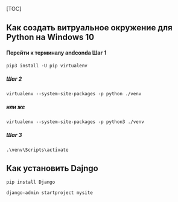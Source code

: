 [TOC]

## Как создать витруальное окружение для Python на Windows 10
#### Перейти к терминалу andconda Шаг 1

` pip3 install -U pip virtualenv `
##### Шаг 2

` virtualenv --system-site-packages -p python ./venv `
##### или же

` virtualenv --system-site-packages -p python3 ./venv `
##### Шаг 3

` .\venv\Scripts\activate `

## Как установить Dajngo 
`pip install Django`

`django-admin startproject mysite`